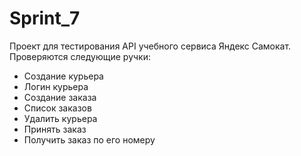 # Sprint_7

Проект для тестирования API учебного сервиса Яндекс Самокат.
Проверяются следующие ручки:
* Создание курьера
* Логин курьера
* Создание заказа
* Список заказов
* Удалить курьера
* Принять заказ
* Получить заказ по его номеру
